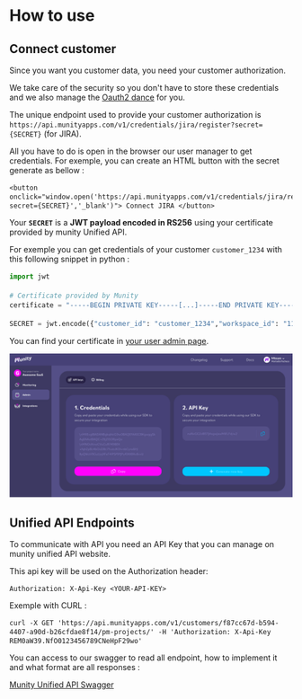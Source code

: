 # How to use

## Connect customer

Since you want you customer data, you need your customer authorization.

We take care of the security so you don't have to store these credentials and we also manage the [Oauth2 dance](https://en.wikipedia.org/wiki/OAuth) for you.

The unique endpoint used to provide your customer authorization is `https://api.munityapps.com/v1/credentials/jira/register?secret={SECRET}` (for JIRA).

All you have to do is open in the browser our user manager to get credentials. For exemple, you can create an HTML button with the secret generate as bellow :

```
<button onclick="window.open('https://api.munityapps.com/v1/credentials/jira/register?secret={SECRET}','_blank')"> Connect JIRA </button>

```

Your **`SECRET`** is a **JWT payload encoded in RS256** using your certificate provided by munity Unified API.

For exemple you can get credentials of your customer `customer_1234` with this following snippet in python :

```python
import jwt

# Certificate provided by Munity
certificate = "-----BEGIN PRIVATE KEY-----[...]-----END PRIVATE KEY-----\n"

SECRET = jwt.encode({"customer_id": "customer_1234","workspace_id": "11111111-2222-3333-aaaa-eeeeeeeeeeee"}, certificate, algorithm="RS256")

```

You can find your certificate in [your user admin page](https://app.munityapps.com/admin).

![api_cert](./assets/api_cert.png)


## Unified API Endpoints

To communicate with API you need an API Key that you can manage on munity unified API website.

This api key will be used on the Authorization header:

    Authorization: X-Api-Key <YOUR-API-KEY>

Exemple with CURL :

    curl -X GET 'https://api.munityapps.com/v1/customers/f87cc67d-b594-4407-a90d-b26cfdae8f14/pm-projects/' -H 'Authorization: X-Api-Key REM0aW39.NfO0123456789CNeHpF29wo'

You can access to our swagger to read all endpoint, how to implement it and what format are all responses :

[Munity Unified API Swagger](https://app.swaggerhub.com/apis-docs/dbyzero/munity-unified_api/1.0.1)


